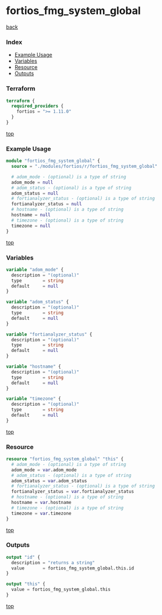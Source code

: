 # fortios_fmg_system_global

[back](../fortios.md)

### Index

- [Example Usage](#example-usage)
- [Variables](#variables)
- [Resource](#resource)
- [Outputs](#outputs)

### Terraform

```terraform
terraform {
  required_providers {
    fortios = ">= 1.11.0"
  }
}
```

[top](#index)

### Example Usage

```terraform
module "fortios_fmg_system_global" {
  source = "./modules/fortios/r/fortios_fmg_system_global"

  # adom_mode - (optional) is a type of string
  adom_mode = null
  # adom_status - (optional) is a type of string
  adom_status = null
  # fortianalyzer_status - (optional) is a type of string
  fortianalyzer_status = null
  # hostname - (optional) is a type of string
  hostname = null
  # timezone - (optional) is a type of string
  timezone = null
}
```

[top](#index)

### Variables

```terraform
variable "adom_mode" {
  description = "(optional)"
  type        = string
  default     = null
}

variable "adom_status" {
  description = "(optional)"
  type        = string
  default     = null
}

variable "fortianalyzer_status" {
  description = "(optional)"
  type        = string
  default     = null
}

variable "hostname" {
  description = "(optional)"
  type        = string
  default     = null
}

variable "timezone" {
  description = "(optional)"
  type        = string
  default     = null
}
```

[top](#index)

### Resource

```terraform
resource "fortios_fmg_system_global" "this" {
  # adom_mode - (optional) is a type of string
  adom_mode = var.adom_mode
  # adom_status - (optional) is a type of string
  adom_status = var.adom_status
  # fortianalyzer_status - (optional) is a type of string
  fortianalyzer_status = var.fortianalyzer_status
  # hostname - (optional) is a type of string
  hostname = var.hostname
  # timezone - (optional) is a type of string
  timezone = var.timezone
}
```

[top](#index)

### Outputs

```terraform
output "id" {
  description = "returns a string"
  value       = fortios_fmg_system_global.this.id
}

output "this" {
  value = fortios_fmg_system_global.this
}
```

[top](#index)